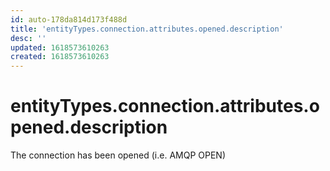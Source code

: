 ```yaml
---
id: auto-178da814d173f488d
title: 'entityTypes.connection.attributes.opened.description'
desc: ''
updated: 1618573610263
created: 1618573610263
---
```

# entityTypes.connection.attributes.opened.description

The connection has been opened (i.e. AMQP OPEN)